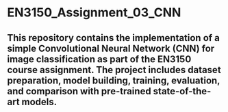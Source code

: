 # EN3150_Assignment_03_CNN
## This repository contains the implementation of a simple Convolutional Neural Network (CNN) for image classification as part of the EN3150 course assignment. The project includes dataset preparation, model building, training, evaluation, and comparison with pre-trained state-of-the-art models.

